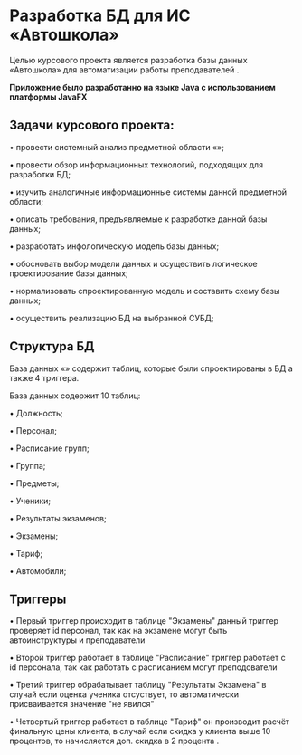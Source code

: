 # Разработка БД для ИС «Автошкола»


Целью курсового проекта является разработка базы данных «Автошкола» для автоматизации работы преподавателей .

**Приложение было разработанно на языке Java с использованием платформы JavaFX**

## Задачи курсового проекта: ##

•	провести системный анализ предметной области «»;

•	провести обзор информационных технологий, подходящих для разработки БД;

•	изучить аналогичные информационные системы данной предметной области;

•	описать требования, предъявляемые к разработке данной базы данных;

•	разработать инфологическую модель базы данных;

•	обосновать выбор модели данных и осуществить логическое проектирование базы данных;

•	нормализовать спроектированную модель и составить схему базы данных;

•	осуществить реализацию БД на выбранной СУБД;


## Структура БД ##

База данных «» содержит таблиц, которые были спроектированы в БД а также 4 триггера.

База данных содержит 10 таблиц:

•	Должность;

•	Персонал;

•	Расписание групп;

•	Группа;

•	Предметы;

•	Ученики;

•	Результаты экзаменов;

•	Экзамены;

•	Тариф;

•	Автомобили;


## Триггеры ##

• Первый триггер происходит в таблице "Экзамены" данный триггер проверяет id персонал, так как на экзамене могут быть автоинструктуры и преподаватели

• Второй триггер работает в таблице "Расписание" триггер работает с id персонала, так как работать с расписанием могут преподователи

• Третий триггер обрабатывает таблицу "Результаты Экзамена" в случай если оценка ученика отсуствует, то автоматически присваивается значение "не явился"

• Четвертый триггер работает в таблице "Тариф" он производит расчёт финальную цены клиента, в случай если скидка у клиента выше 10 процентов, то начисляется доп. скидка в 2 процента .


